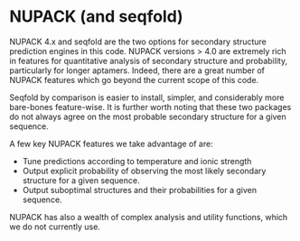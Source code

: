 # NUPACK (and seqfold)

NUPACK 4.x and seqfold are the two options for secondary structure prediction engines in this code.
NUPACK versions > 4.0 are extremely rich in features for quantitative analysis of secondary structure and probability, particularly for longer aptamers.
Indeed, there are a great number of NUPACK features which go beyond the current scope of this code.

Seqfold by comparison is easier to install, simpler, and considerably more bare-bones feature-wise. 
It is further worth noting that these two packages do not always agree on the most probable secondary structure for a given sequence.

A few key NUPACK features we take advantage of are:
* Tune predictions according to temperature and ionic strength
* Output explicit probability of observing the most likely secondary structure for a given sequence.
* Output suboptimal structures and their probabilities for a given sequence.

NUPACK has also a wealth of complex analysis and utility functions, which we do not currently use.